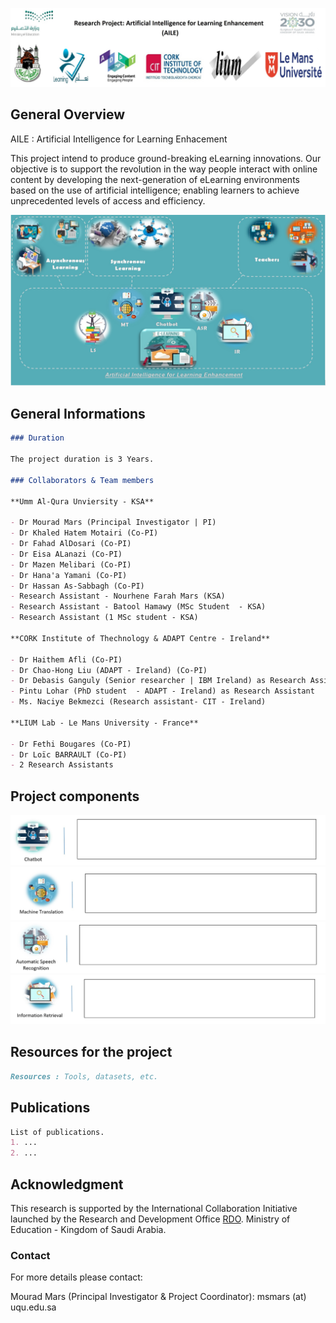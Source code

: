 ![Image](/Project2.jpg)

## General Overview

AILE : Artificial Intelligence for Learning Enhacement


This project intend to produce ground-breaking eLearning innovations. Our objective is to support the revolution in the way people interact with online content by developing the next-generation of eLearning environments based on the use of artificial intelligence; enabling learners to achieve unprecedented levels of access and efficiency.


![Image](/AILE2.jpg)


## **General Informations**
```markdown
### Duration

The project duration is 3 Years.

### Collaborators & Team members

**Umm Al-Qura Unviersity - KSA**

- Dr Mourad Mars (Principal Investigator | PI)
- Dr Khaled Hatem Motairi (Co-PI)
- Dr Fahad AlDosari (Co-PI)
- Dr Eisa ALanazi (Co-PI)
- Dr Mazen Melibari (Co-PI)
- Dr Hana'a Yamani (Co-PI)
- Dr Hassan As-Sabbagh (Co-PI)
- Research Assistant - Nourhene Farah Mars (KSA)
- Research Assistant - Batool Hamawy (MSc Student  - KSA)
- Research Assistant (1 MSc student - KSA)

**CORK Institute of Thechnology & ADAPT Centre - Ireland**

- Dr Haithem Afli (Co-PI)
- Dr Chao-Hong Liu (ADAPT - Ireland) (Co-PI)
- Dr Debasis Ganguly (Senior researcher | IBM Ireland) as Research Assistant
- Pintu Lohar (PhD student  - ADAPT - Ireland) as Research Assistant
- Ms. Naciye Bekmezci (Research assistant- CIT - Ireland)

**LIUM Lab - Le Mans University - France**

- Dr Fethi Bougares (Co-PI)
- Dr Loïc BARRAULT (Co-PI)
- 2 Research Assistants
```
## **Project components**

![Image](/Chatbot.jpg)
![Image](/MT.jpg)
![Image](/ASR.jpg)
![Image](/IR.jpg)

## **Resources for the project**
```markdown
Resources : Tools, datasets, etc.
```
## **Publications**
```markdown
List of publications.
1. ...
2. ...
```
## **Acknowledgment**

This research is supported by the International Collaboration Initiative launched by the Research and Development Office [RDO](https://rdo.moe.gov.sa). Ministry of Education - Kingdom of Saudi Arabia.
### Contact

For more details please contact:

Mourad Mars (Principal Investigator & Project Coordinator): msmars (at) uqu.edu.sa
